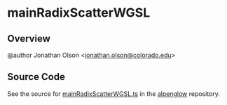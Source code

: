 # mainRadixScatterWGSL

## Overview

@author Jonathan Olson &lt;jonathan.olson@colorado.edu&gt;



## Source Code

See the source for [mainRadixScatterWGSL.ts](https://github.com/phetsims/alpenglow/blob/main/js/webgpu/wgsl/gpu/mainRadixScatterWGSL.ts) in the [alpenglow](https://github.com/phetsims/alpenglow) repository.

